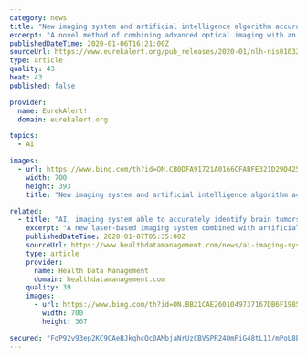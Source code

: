 ```yaml
---
category: news
title: "New imaging system and artificial intelligence algorithm accurately identify brain tumors"
excerpt: "A novel method of combining advanced optical imaging with an artificial intelligence algorithm produces accurate, real-time intraoperative diagnosis of brain tumors, a new study finds. Published in Nature Medicine on January 6, the study examined the diagnostic accuracy of brain tumor image classification through machine learning, compared with ..."
publishedDateTime: 2020-01-06T16:21:00Z
sourceUrl: https://www.eurekalert.org/pub_releases/2020-01/nlh-nis010320.php
type: article
quality: 43
heat: 43
published: false

provider:
  name: EurekAlert!
  domain: eurekalert.org

topics:
  - AI

images:
  - url: https://www.bing.com/th?id=ON.CB0DFA91721A0166CFABFE321D29D425
    width: 700
    height: 393
    title: "New imaging system and artificial intelligence algorithm accurately identify brain tumors"

related:
  - title: "AI, imaging system able to accurately identify brain tumors"
    excerpt: "A new laser-based imaging system combined with artificial intelligence is able to provide accurate ... comparable to the pathologist-based interpretation (94.6 percent and 93.9 percent, respectively). Convolutional neural networks (CNNs) “learned a hierarchy of recognizable histologic feature representations to classify the major ..."
    publishedDateTime: 2020-01-07T05:35:00Z
    sourceUrl: https://www.healthdatamanagement.com/news/ai-imaging-system-able-to-accurately-identify-brain-tumors
    type: article
    provider:
      name: Health Data Management
      domain: healthdatamanagement.com
    quality: 39
    images:
      - url: https://www.bing.com/th?id=ON.BB21CAE2601049737167DB6F1985AE66
        width: 700
        height: 367

secured: "FqP92v93ep2KC9CAeBJkqhcQc0AMbjaNrUzCBVSPR24OmPiG48tL11/mPoL8Ebv4pVYL/VIiLpDRHhqvr1XaerWAm8oKWtDY/GxqyRQhU/Qj+QB9gocaeeehxYJzM2rZVpjhZ/kMAWdU/kRxSZmb8QJDL+J8EOAzaO0Q06do9CNJu7LjvtSsCcWJJ9fK6EUyczaFbwcUp+PVWkLTPzDeJODiVikNmCRj+UhDvWdpJgRLHqvQcDfMJ9pTMt6dCJnwrpIAKw0lXYEZHeUb2LGj6w==;3BTq9V6y1aionZfFbqA6AQ=="
---
```


